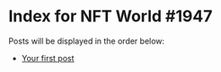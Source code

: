 # Index for NFT World #1947
Posts will be displayed in the order below:

- [Your first post](./001-first.md)

